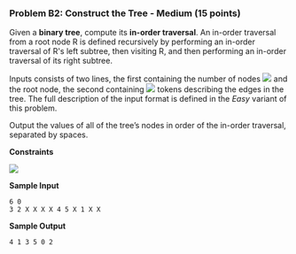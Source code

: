 ### Problem B2: Construct the Tree - Medium (15 points)

Given a **binary tree**, compute its **in-order traversal**. An in-order traversal from a root node R is defined recursively by performing an in-order traversal of R's left subtree, then visiting R, and then performing an in-order traversal of its right subtree.

Inputs consists of two lines, the first containing the number of nodes <img src="https://latex.codecogs.com/png.latex?N"> and the root node, the second containing <img src="https://latex.codecogs.com/png.latex?2N"> tokens describing the edges in the tree.  The full description of the input format is defined in the *Easy* variant of this problem.

Output the values of all of the tree’s nodes in order of the in-order traversal, separated by spaces.

**Constraints**

<img src="https://latex.codecogs.com/png.latex?1\leq\text{}N\leq1000">

**Sample Input**
```
6 0
3 2 X X X X 4 5 X 1 X X
```
**Sample Output**
```
4 1 3 5 0 2
```